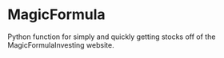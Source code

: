 # MagicFormula
Python function for simply and quickly getting stocks off of the MagicFormulaInvesting website.
